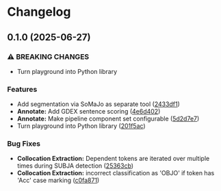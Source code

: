 # Changelog

## 0.1.0 (2025-06-27)


### ⚠ BREAKING CHANGES

* Turn playground into Python library

### Features

* Add segmentation via SoMaJo as separate tool ([2433df1](https://github.com/zentrum-lexikographie/nlp-pipeline/commit/2433df11840697c7ed5c10e4e56aec1c522fe599))
* **Annotate:** Add GDEX sentence scoring ([4e6d402](https://github.com/zentrum-lexikographie/nlp-pipeline/commit/4e6d40204f29f9cb86e6c3c0d610cce94fe5af06))
* **Annotate:** Make pipeline component set configurable ([5d2d7e7](https://github.com/zentrum-lexikographie/nlp-pipeline/commit/5d2d7e7e0f07191b0bb089b791e029d9d6e3922f))
* Turn playground into Python library ([201f5ac](https://github.com/zentrum-lexikographie/nlp-pipeline/commit/201f5ac6de250362b3c0d4e666792949f83eb5d4))


### Bug Fixes

* **Collocation Extraction:** Dependent tokens are iterated over multiple times during SUBJA detection ([25363cb](https://github.com/zentrum-lexikographie/nlp-pipeline/commit/25363cbe399b106c85b565c1c51e0355a3565c9a))
* **Collocation Extraction:** incorrect classification as 'OBJO' if token has 'Acc' case marking ([c0fa871](https://github.com/zentrum-lexikographie/nlp-pipeline/commit/c0fa871eb548c7f445639df26cbf789c6d3936a5))

